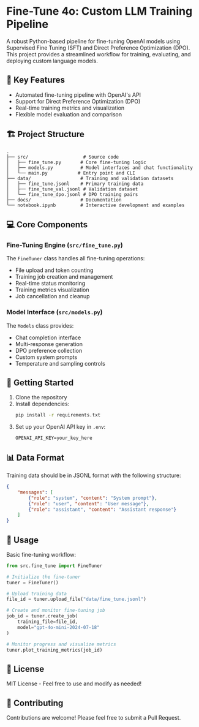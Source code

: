 # Fine-Tune 4o: Custom LLM Training Pipeline

A robust Python-based pipeline for fine-tuning OpenAI models using Supervised Fine Tuning (SFT) and Direct Preference Optimization (DPO). This project provides a streamlined workflow for training, evaluating, and deploying custom language models.

## 🌟 Key Features

- Automated fine-tuning pipeline with OpenAI's API
- Support for Direct Preference Optimization (DPO)
- Real-time training metrics and visualization
- Flexible model evaluation and comparison

## 🏗️ Project Structure

```
.
├── src/                    # Source code
│   ├── fine_tune.py       # Core fine-tuning logic
│   ├── models.py          # Model interfaces and chat functionality
│   └── main.py           # Entry point and CLI
├── data/                  # Training and validation datasets
│   ├── fine_tune.jsonl    # Primary training data
│   ├── fine_tune_val.jsonl # Validation dataset
│   └── fine_tune_dpo.jsonl # DPO training pairs
├── docs/                  # Documentation
└── notebook.ipynb         # Interactive development and examples
```

## 💻 Core Components

### Fine-Tuning Engine (`src/fine_tune.py`)
The `FineTuner` class handles all fine-tuning operations:
- File upload and token counting
- Training job creation and management
- Real-time status monitoring
- Training metrics visualization
- Job cancellation and cleanup

### Model Interface (`src/models.py`)
The `Models` class provides:
- Chat completion interface
- Multi-response generation
- DPO preference collection
- Custom system prompts
- Temperature and sampling controls

## 🚀 Getting Started

1. Clone the repository
2. Install dependencies:
   ```bash
   pip install -r requirements.txt
   ```
3. Set up your OpenAI API key in `.env`:
   ```
   OPENAI_API_KEY=your_key_here
   ```

## 📊 Data Format

Training data should be in JSONL format with the following structure:

```json
{
    "messages": [
        {"role": "system", "content": "System prompt"},
        {"role": "user", "content": "User message"},
        {"role": "assistant", "content": "Assistant response"}
    ]
}
```

## 🔧 Usage

Basic fine-tuning workflow:

```python
from src.fine_tune import FineTuner

# Initialize the fine-tuner
tuner = FineTuner()

# Upload training data
file_id = tuner.upload_file("data/fine_tune.jsonl")

# Create and monitor fine-tuning job
job_id = tuner.create_job(
    training_file=file_id,
    model="gpt-4o-mini-2024-07-18"
)

# Monitor progress and visualize metrics
tuner.plot_training_metrics(job_id)
```

## 📝 License

MIT License - Feel free to use and modify as needed!

## 🤝 Contributing

Contributions are welcome! Please feel free to submit a Pull Request.
